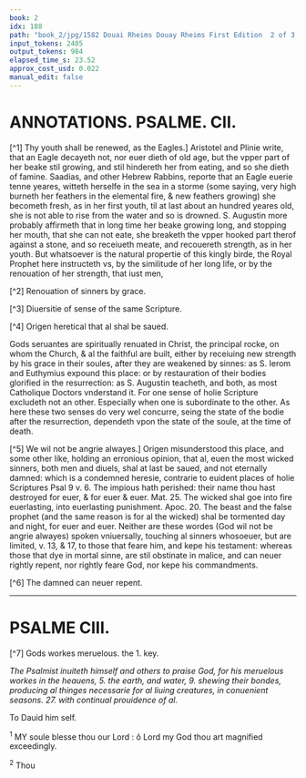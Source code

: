 ```yaml
---
book: 2
idx: 188
path: "book_2/jpg/1582 Douai Rheims Douay Rheims First Edition  2 of 3 1610 Old Testament.pdf-188.jpg"
input_tokens: 2405
output_tokens: 984
elapsed_time_s: 23.52
approx_cost_usd: 0.022
manual_edit: false
---
```

# ANNOTATIONS. PSALME. CII.

[^1] Thy youth shall be renewed, as the Eagles.] Aristotel and Plinie write, that an Eagle decayeth not, nor euer dieth of old age, but the vpper part of her beake stil growing, and stil hindereth her from eating, and so she dieth of famine. Saadias, and other Hebrew Rabbins, reporte that an Eagle euerie tenne yeares, witteth herselfe in the sea in a storme (some saying, very high burneth her feathers in the elemental fire, & new feathers growing) she becometh fresh, as in her first youth, til at last about an hundred yeares old, she is not able to rise from the water and so is drowned. S. Augustin more probably affirmeth that in long time her beake growing long, and stopping her mouth, that she can not eate, she breaketh the vpper hooked part therof against a stone, and so receiueth meate, and recouereth strength, as in her youth. But whatsoever is the natural propertie of this kingly birde, the Royal Prophet here instructeth vs, by the similitude of her long life, or by the renouation of her strength, that iust men,

[^2] Renouation of sinners by grace.

[^3] Diuersitie of sense of the same Scripture.

[^4] Origen heretical that al shal be saued.

Gods seruantes are spiritually renuated in Christ, the principal rocke, on whom the Church, & al the faithful are built, either by receiuing new strength by his grace in their soules, after they are weakened by sinnes: as S. Ierom and Euthymius expound this place: or by restauration of their bodies glorified in the resurrection: as S. Augustin teacheth, and both, as most Catholique Doctors vnderstand it. For one sense of holie Scripture excludeth not an other. Especially when one is subordinate to the other. As here these two senses do very wel concurre, seing the state of the bodie after the resurrection, dependeth vpon the state of the soule, at the time of death.

[^5] We wil not be angrie alwayes.] Origen misunderstood this place, and some other like, holding an erronious opinion, that al, euen the most wicked sinners, both men and diuels, shal at last be saued, and not eternally damned: which is a condemned heresie, contrarie to euident places of holie Scriptures Psal 9 v. 6. The impious hath perished: their name thou hast destroyed for euer, & for euer & euer. Mat. 25. The wicked shal goe into fire euerlasting, into euerlasting punishment. Apoc. 20. The beast and the false prophet (and the same reason is for al the wicked) shal be tormented day and night, for euer and euer. Neither are these wordes (God wil not be angrie alwayes) spoken vniuersally, touching al sinners whosoeuer, but are limited, v. 13, & 17, to those that feare him, and kepe his testament: whereas those that dye in mortal sinne, are stil obstinate in malice, and can neuer rightly repent, nor rightly feare God, nor kepe his commandments.

[^6] The damned can neuer repent.

---

# PSALME CIII.

[^7] Gods workes meruelous. the 1. key.

*The Psalmist inuiteth himself and others to praise God, for his meruelous workes in the heauens, 5. the earth, and water, 9. shewing their bondes, producing al thinges necessarie for al liuing creatures, in conuenient seasons. 27. with continual prouidence of al.*

To Dauid him self.

<sup>1</sup> MY soule blesse thou our Lord : ô Lord my God thou art magnified exceedingly.

<sup>2</sup> Thou